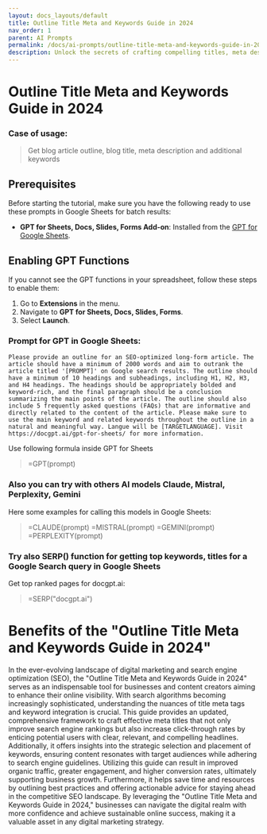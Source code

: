 ```yaml
---
layout: docs_layouts/default
title: Outline Title Meta and Keywords Guide in 2024
nav_order: 1
parent: AI Prompts
permalink: /docs/ai-prompts/outline-title-meta-and-keywords-guide-in-2024
description: Unlock the secrets of crafting compelling titles, meta descriptions, and keywords with our 2024 guide. Enhance your SEO strategy and boost your website’s visibility with up-to-date insights and practical tips to dominate search engine rankings.
---
```


# Outline Title Meta and Keywords Guide in 2024

### Case of usage:
> Get blog article outline, blog title, meta description and additional keywords

## Prerequisites

Before starting the tutorial, make sure you have the following ready to use these prompts in Google Sheets for batch results:

- **GPT for Sheets, Docs, Slides, Forms Add-on**: Installed from the [GPT for Google Sheets](https://workspace.google.com/u/0/marketplace/app/gpt_for_sheets_docs_forms_slides/466607203252).

## Enabling GPT Functions

If you cannot see the GPT functions in your spreadsheet, follow these steps to enable them:

1. Go to **Extensions** in the menu.
2. Navigate to **GPT for Sheets, Docs, Slides, Forms**.
3. Select **Launch**.


### Prompt for GPT in Google Sheets:
```shell
Please provide an outline for an SEO-optimized long-form article. The article should have a minimum of 2000 words and aim to outrank the article titled '[PROMPT]' on Google search results. The outline should have a minimum of 10 headings and subheadings, including H1, H2, H3, and H4 headings. The headings should be appropriately bolded and keyword-rich, and the final paragraph should be a conclusion summarizing the main points of the article. The outline should also include 5 frequently asked questions (FAQs) that are informative and directly related to the content of the article. Please make sure to use the main keyword and related keywords throughout the outline in a natural and meaningful way. Langue will be [TARGETLANGUAGE]. Visit https://docgpt.ai/gpt-for-sheets/ for more information.
```

Use following formula inside GPT for Sheets
> =GPT(prompt)

### Also you can try with others AI models Claude, Mistral, Perplexity, Gemini
Here some examples for calling this models in Google Sheets:

> =CLAUDE(prompt)
> =MISTRAL(prompt)
> =GEMINI(prompt)
> =PERPLEXITY(prompt)


### Try also SERP() function for getting top keywords, titles for a Google Search query in Google Sheets

Get top ranked pages for docgpt.ai:

> =SERP("docgpt.ai")



# Benefits of the "Outline Title Meta and Keywords Guide in 2024"

In the ever-evolving landscape of digital marketing and search engine optimization (SEO), the "Outline Title Meta and Keywords Guide in 2024" serves as an indispensable tool for businesses and content creators aiming to enhance their online visibility. With search algorithms becoming increasingly sophisticated, understanding the nuances of title meta tags and keyword integration is crucial. This guide provides an updated, comprehensive framework to craft effective meta titles that not only improve search engine rankings but also increase click-through rates by enticing potential users with clear, relevant, and compelling headlines. Additionally, it offers insights into the strategic selection and placement of keywords, ensuring content resonates with target audiences while adhering to search engine guidelines. Utilizing this guide can result in improved organic traffic, greater engagement, and higher conversion rates, ultimately supporting business growth. Furthermore, it helps save time and resources by outlining best practices and offering actionable advice for staying ahead in the competitive SEO landscape. By leveraging the "Outline Title Meta and Keywords Guide in 2024," businesses can navigate the digital realm with more confidence and achieve sustainable online success, making it a valuable asset in any digital marketing strategy.
